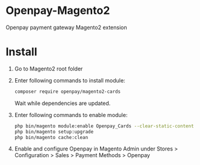 Openpay-Magento2
======================

Openpay payment gateway Magento2 extension


Install
=======

1. Go to Magento2 root folder

2. Enter following commands to install module:

    ```bash    
    composer require openpay/magento2-cards
    ```
   Wait while dependencies are updated.

3. Enter following commands to enable module:

    ```bash
    php bin/magento module:enable Openpay_Cards --clear-static-content
    php bin/magento setup:upgrade
    php bin/magento cache:clean
    ```

4. Enable and configure Openpay in Magento Admin under Stores > Configuration > Sales > Payment Methods > Openpay


